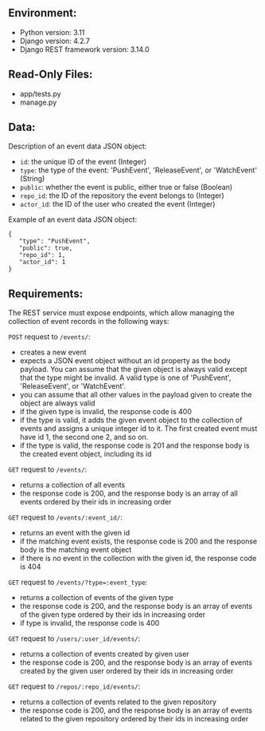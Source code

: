 ## Environment:
- Python version: 3.11
- Django version: 4.2.7
- Django REST framework version: 3.14.0

## Read-Only Files:
- app/tests.py
- manage.py

## Data:
Description of an event data JSON object:

- `id`: the unique ID of the event (Integer)
- `type`: the type of the event: 'PushEvent', 'ReleaseEvent', or 'WatchEvent' (String)
- `public`: whether the event is public, either true or false (Boolean)
- `repo_id`: the ID of the repository the event belongs to (Integer)
- `actor_id`: the ID of the user who created the event (Integer)

Example of an event data JSON object:
```
{
   "type": "PushEvent",
   "public": true,
   "repo_id": 1,
   "actor_id": 1
}
```

## Requirements:

The REST service must expose endpoints, which allow managing the collection of event records in the following ways:

`POST` request to `/events/`:
- creates a new event
- expects a JSON event object without an id property as the body payload. You can assume that the given object is always valid except that the type might be invalid. A valid type is one of 'PushEvent', 'ReleaseEvent', or 'WatchEvent'.
- you can assume that all other values in the payload given to create the object are always valid
- if the given type is invalid, the response code is 400
- if the type is valid, it adds the given event object to the collection of events and assigns a unique integer id to it. The first created event must have id 1, the second one 2, and so on.
- if the type is valid, the response code is 201 and the response body is the created event object, including its id

`GET` request to `/events/`:
- returns a collection of all events
- the response code is 200, and the response body is an array of all events ordered by their ids in increasing order

`GET` request to `/events/:event_id/`:
- returns an event with the given id
- if the matching event exists, the response code is 200 and the response body is the matching event object
- if there is no event in the collection with the given id, the response code is 404

`GET` request to `/events/?type=:event_type`:
- returns a collection of events of the given type
- the response code is 200, and the response body is an array of events of the given type ordered by their ids in increasing order
- if type is invalid, the response code is 400

`GET` request to `/users/:user_id/events/`:
- returns a collection of events created by given user
- the response code is 200, and the response body is an array of events created by the given user ordered by their ids in increasing order

`GET` request to `/repos/:repo_id/events/`:
- returns a collection of events related to the given repository
- the response code is 200, and the response body is an array of events related to the given repository ordered by their ids in increasing order
